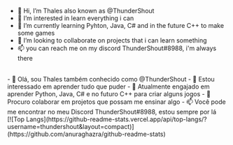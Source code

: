 - 👋 Hi, I’m Thales also known as @ThunderShout
- 👀 I’m interested in learn everything i can
- 🌱 I’m currently learning Pyhton, Java, C# and in the future C++ to make some games
- 💞️ I’m looking to collaborate on projects that i can learn something 
- 📫 you can reach me on my discord ThunderShout#8988, i'm always there
<br>
- 👋 Olá, sou Thales também conhecido como @ThunderShout
- 👀 Estou interessado em aprender tudo que puder
- 🌱 Atualmente engajado em aprender Python, Java, C# e no futuro C++ para criar alguns jogos
- 💞️ Procuro colaborar em projetos que possam me ensinar algo
- 📫 Você pode me encontrar no meu Discord ThunderShout#8988, estou sempre por lá
<br>
[![Top Langs](https://github-readme-stats.vercel.app/api/top-langs/?username=thundershout&layout=compact)](https://github.com/anuraghazra/github-readme-stats)
<!---
ThunderShout/ThunderShout is a ✨ special ✨ repository because its `README.md` (this file) appears on your GitHub profile.
You can click the Preview link to take a look at your changes.
--->
